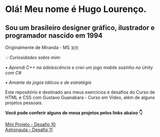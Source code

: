 # Olá! Meu nome é Hugo Lourenço.
 ##  Sou um brasileiro designer gráfico, ilustrador e programador nascido em 1994
 
 Originalmente de Miranda - MS 🇧🇷

*💡 Curiosidades sobre mim:*
 
*• Aprendi C++ na adolescência e criei um jogo mobile sozinho no Unity com C#*

*• Amante de jogos táticos e de estratégia*


 Este repositório é destinado aos meus exercícios e desafios do Curso de HTML e CSS com Gustavo Guanabara - Curso em Vídeo, além de alguns projetos pessoais.

**Você pode conferir alguns de meus projetos pelos links abaixo 👇**

 <a target="_blank" href="https://hugofsl.github.io/html-css/desafios/d10/index.html"> Mini Projeto - Desafio 10</a>
 <br>
 <a target="_blank" href="https://hugofsl.github.io/html-css/desafios/d11/index.html"> Astronauta - Desafio 11</a>

 
 
